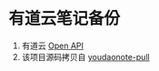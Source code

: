 # 有道云笔记备份

1. 有道云 [Open API](http://note.youdao.com/open/apidoc.html#_Toc304370865)
2. 该项目源码拷贝自 [youdaonote-pull](https://github.com/DeppWang/youdaonote-pull)
